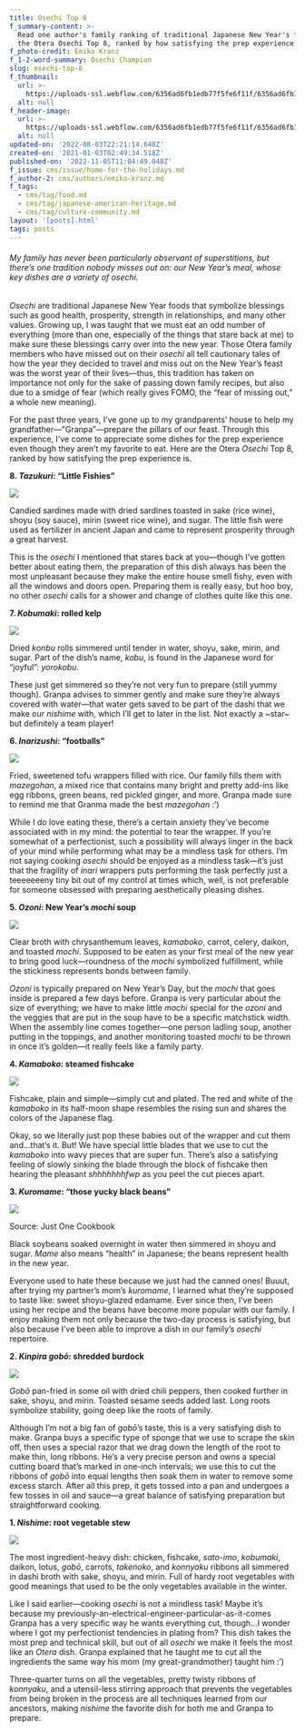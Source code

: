 ```yaml
---
title: Osechi Top 8
f_summary-content: >-
  Read one author's family ranking of traditional Japanese New Year's foods -
  the Otera Osechi Top 8, ranked by how satisfying the prep experience is.
f_photo-credit: Emiko Kranz
f_1-2-word-summary: Osechi Champion
slug: osechi-top-8
f_thumbnail:
  url: >-
    https://uploads-ssl.webflow.com/6356ad6fb1edb77f5fe6f11f/6356ad6fb1edb713d9e6fb57_5ff1661bfdd5f73b8a1a6b4d_Japanese20New20Year20Osechi20Recipe20Book.jpeg
  alt: null
f_header-image:
  url: >-
    https://uploads-ssl.webflow.com/6356ad6fb1edb77f5fe6f11f/6356ad6fb1edb7e397e6fa64_5ff1663b58b0e4377ac09fd1_japanese20new20year20osechi20cook20book.jpeg
  alt: null
updated-on: '2022-08-03T22:21:14.648Z'
created-on: '2021-01-03T02:49:34.518Z'
published-on: '2022-11-05T11:04:49.048Z'
f_issue: cms/issue/home-for-the-holidays.md
f_author-2: cms/authors/emiko-kranz.md
f_tags:
  - cms/tag/food.md
  - cms/tag/japanese-american-heritage.md
  - cms/tag/culture-community.md
layout: '[posts].html'
tags: posts
---
```


###### My family has never been particularly observant of superstitions, but there’s one tradition _nobody_ misses out on: our New Year’s meal, whose key dishes are a variety of _osechi_. _‍_

_Osechi_ are traditional Japanese New Year foods that symbolize blessings such as good health, prosperity, strength in relationships, and many other values. Growing up, I was taught that we must eat an odd number of everything (more than one, especially of the things that stare back at me) to make sure these blessings carry over into the new year. Those Otera family members who have missed out on their _osechi_ all tell cautionary tales of how the year they decided to travel and miss out on the New Year’s feast was the worst year of their lives—thus, this tradition has taken on importance not only for the sake of passing down family recipes, but also due to a smidge of fear (which really gives FOMO, the “fear of missing out,” a whole new meaning).

For the past three years, I’ve gone up to my grandparents’ house to help my grandfather—"Granpa”—prepare the pillars of our feast. Through this experience, I’ve come to appreciate some dishes for the prep experience even though they aren’t my favorite to eat. Here are the Otera _Osechi_ Top 8, ranked by how satisfying the prep experience is.

‍**8\. _Tazukuri_: “Little Fishies”**

![](https://uploads-ssl.webflow.com/6356ad6fb1edb77f5fe6f11f/6356ad6fb1edb774bde6f7ef_Screen%20Shot%202021-01-02%20at%206.35.17%20PM.png)

Candied sardines made with dried sardines toasted in sake (rice wine), shoyu (soy sauce), mirin (sweet rice wine), and sugar. The little fish were used as fertilizer in ancient Japan and came to represent prosperity through a great harvest.

This is the _osechi_ I mentioned that stares back at you—though I’ve gotten better about eating them, the preparation of this dish always has been the most unpleasant because they make the entire house smell fishy, even with all the windows and doors open. Preparing them is really easy, but hoo boy, no other _osechi_ calls for a shower and change of clothes quite like this one.

**7\. _Kobumaki_: rolled kelp**

![](https://uploads-ssl.webflow.com/6356ad6fb1edb77f5fe6f11f/6356ad6fb1edb7a67fe6f7f0_Screen%20Shot%202021-01-02%20at%206.36.04%20PM.png)

Dried _konbu_ rolls simmered until tender in water, shoyu, sake, mirin, and sugar. Part of the dish’s name, _kobu_, is found in the Japanese word for “joyful”: _yorokobu_.

These just get simmered so they’re not very fun to prepare (still yummy though). Granpa advises to simmer gently and make sure they’re always covered with water—that water gets saved to be part of the dashi that we make our _nishime_ with, which I’ll get to later in the list. Not exactly a ~star~ but definitely a team player!

**6\. _Inarizushi_: “footballs”**

![](https://uploads-ssl.webflow.com/6356ad6fb1edb77f5fe6f11f/6356ad6fb1edb77050e6f7fd_inari.jpg)

Fried, sweetened tofu wrappers filled with rice. Our family fills them with _mazegohan_, a mixed rice that contains many bright and pretty add-ins like egg ribbons, green beans, red pickled ginger, and more. Granpa made sure to remind me that Granma made the best _mazegohan_ :’)

While I do love eating these, there’s a certain anxiety they’ve become associated with in my mind: the potential to tear the wrapper. If you’re somewhat of a perfectionist, such a possibility will always linger in the back of your mind while performing what may be a mindless task for others. I’m not saying cooking _osechi_ should be enjoyed as a mindless task—it’s just that the fragility of _inari_ wrappers puts performing the task perfectly just a teeeeeeeny tiny bit out of my control at times which, well, is not preferable for someone obsessed with preparing aesthetically pleasing dishes.

**5\. _Ozoni_: New Year’s _mochi_ soup**

![](https://uploads-ssl.webflow.com/6356ad6fb1edb77f5fe6f11f/6356ad6fb1edb76d51e6f7f1_Screen%20Shot%202021-01-02%20at%206.36.34%20PM.png)

Clear broth with chrysanthemum leaves, _kamaboko_, carrot, celery, daikon, and toasted _mochi_. Supposed to be eaten as your first meal of the new year to bring good luck—roundness of the _mochi_ symbolized fulfillment, while the stickiness represents bonds between family.

_Ozoni_ is typically prepared on New Year’s Day, but the _mochi_ that goes inside is prepared a few days before. Granpa is very particular about the size of everything; we have to make little _mochi_ special for the _ozoni_ and the veggies that are put in the soup have to be a specific matchstick width. When the assembly line comes together—one person ladling soup, another putting in the toppings, and another monitoring toasted _mochi_ to be thrown in once it’s golden—it really feels like a family party.

**4\. _Kamaboko_: steamed fishcake**

![](https://uploads-ssl.webflow.com/6356ad6fb1edb77f5fe6f11f/6356ad6fb1edb70d96e6f7fe_kamaboko_kuromame.jpg)

Fishcake, plain and simple—simply cut and plated. The red and white of the _kamaboko_ in its half-moon shape resembles the rising sun and shares the colors of the Japanese flag.

Okay, so we literally just pop these babies out of the wrapper and cut them and…that’s it. But! We have special little blades that we use to cut the _kamaboko_ into wavy pieces that are super fun. There’s also a satisfying feeling of slowly sinking the blade through the block of fishcake then hearing the pleasant _shhhhhhhfwp_ as you peel the cut pieces apart.

**3\. _Kuromame_: “those yucky black beans”**

![](https://uploads-ssl.webflow.com/6356ad6fb1edb77f5fe6f11f/6356ad6fb1edb70916e6f7f8_IMG_6209.JPG)

Source: Just One Cookbook

Black soybeans soaked overnight in water then simmered in shoyu and sugar. _Mame_ also means “health” in Japanese; the beans represent health in the new year.

Everyone used to hate these because we just had the canned ones! Buuut, after trying my partner’s mom’s _kuromame_, I learned what they’re supposed to taste like: sweet shoyu-glazed edamame. Ever since then, I’ve been using her recipe and the beans have become more popular with our family. I enjoy making them not only because the two-day process is satisfying, but also because I’ve been able to improve a dish in our family’s _osechi_ repertoire.

**2\. _Kinpira gobō_: shredded burdock**

![](https://uploads-ssl.webflow.com/6356ad6fb1edb77f5fe6f11f/6356ad6fb1edb7cfdbe6f7f2_Screen%20Shot%202021-01-02%20at%206.37.10%20PM.png)

_Gobō_ pan-fried in some oil with dried chili peppers, then cooked further in sake, shoyu, and mirin. Toasted sesame seeds added last. Long roots symbolize stability, going deep like the roots of family.

Although I’m not a big fan of _gobō_’s taste, this is a very satisfying dish to make. Granpa buys a specific type of sponge that we use to scrape the skin off, then uses a special razor that we drag down the length of the root to make thin, long ribbons. He’s a very precise person and owns a special cutting board that’s marked in one-inch intervals; we use this to cut the ribbons of _gobō_ into equal lengths then soak them in water to remove some excess starch. After all this prep, it gets tossed into a pan and undergoes a few tosses in oil and sauce—a great balance of satisfying preparation but straightforward cooking.

**1\. _Nishime_: root vegetable stew**

![](https://uploads-ssl.webflow.com/6356ad6fb1edb77f5fe6f11f/6356ad6fb1edb7b7f2e6f7f3_Screen%20Shot%202021-01-02%20at%206.38.12%20PM.png)

The most ingredient-heavy dish: chicken, fishcake, _sato-imo_, _kobumaki_, daikon, lotus, _gobō_, carrots, _takenoko_, and _konnyaku_ ribbons all simmered in dashi broth with sake, shoyu, and mirin. Full of hardy root vegetables with good meanings that used to be the only vegetables available in the winter.

Like I said earlier—cooking _osechi_ is not a mindless task! Maybe it’s because my previously-an-electrical-engineer-particular-as-it-comes Granpa has a very specific way he wants everything cut, though…I wonder where I got my perfectionist tendencies in plating from? This dish takes the most prep and technical skill, but out of all _osechi_ we make it feels the most like an _Otera_ dish. Granpa explained that he taught me to cut all the ingredients the same way his mom (my great-grandmother) taught him :’)

Three-quarter turns on all the vegetables, pretty twisty ribbons of _konnyaku_, and a utensil-less stirring approach that prevents the vegetables from being broken in the process are all techniques learned from our ancestors, making _nishime_ the favorite dish for both me and Granpa to prepare.
